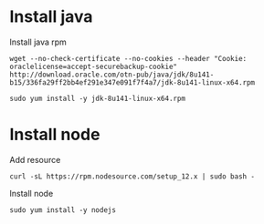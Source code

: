 # Install java

Install java rpm

`wget --no-check-certificate --no-cookies --header "Cookie: oraclelicense=accept-securebackup-cookie" http://download.oracle.com/otn-pub/java/jdk/8u141-b15/336fa29ff2bb4ef291e347e091f7f4a7/jdk-8u141-linux-x64.rpm`

`sudo yum install -y jdk-8u141-linux-x64.rpm`

# Install node

Add resource

`curl -sL https://rpm.nodesource.com/setup_12.x | sudo bash -`

Install node

`sudo yum install -y nodejs`
